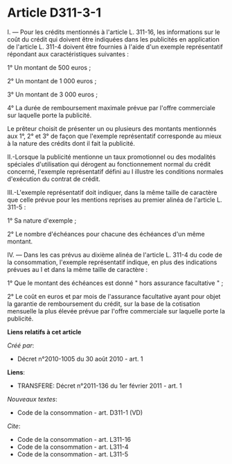 # Article D311-3-1

I. ― Pour les crédits mentionnés à l'article L. 311-16, les informations sur le coût du crédit qui doivent être indiquées
dans les publicités en application de l'article L. 311-4 doivent être fournies à l'aide d'un exemple représentatif répondant
aux caractéristiques suivantes : 

1° Un montant de 500 euros ; 

2° Un montant de 1 000 euros ; 

3° Un montant de 3 000 euros ; 

4° La durée de remboursement maximale prévue par l'offre commerciale sur laquelle porte la publicité. 

Le prêteur choisit de présenter un ou plusieurs des montants mentionnés aux 1°, 2° et 3° de façon que l'exemple représentatif
corresponde au mieux à la nature des crédits dont il fait la publicité. 

II.-Lorsque la publicité mentionne un taux promotionnel ou des modalités spéciales d'utilisation qui dérogent au
fonctionnement normal du crédit concerné, l'exemple représentatif défini au I illustre les conditions normales d'exécution du
contrat de crédit. 

III.-L'exemple représentatif doit indiquer, dans la même taille de caractère que celle prévue pour les mentions reprises au
premier alinéa de l'article L. 311-5 : 

1° Sa nature d'exemple ; 

2° Le nombre d'échéances pour chacune des échéances d'un même montant. 

IV. ― Dans les cas prévus au dixième alinéa de l'article L. 311-4 du code de la consommation, l'exemple représentatif
indique, en plus des indications prévues au I et dans la même taille de caractère : 

1° Que le montant des échéances est donné " hors assurance facultative " ; 

2° Le coût en euros et par mois de l'assurance facultative ayant pour objet la garantie de remboursement du crédit, sur la
base de la cotisation mensuelle la plus élevée prévue par l'offre commerciale sur laquelle porte la publicité.

**Liens relatifs à cet article**

_Créé par_:

  - Décret n°2010-1005 du 30 août 2010 - art. 1

**Liens**:

  - TRANSFERE: Décret n°2011-136 du 1er février 2011 - art. 1

_Nouveaux textes_:

  - Code de la consommation - art. D311-1 (VD)

_Cite_:

  - Code de la consommation - art. L311-16
  - Code de la consommation - art. L311-4
  - Code de la consommation - art. L311-5
